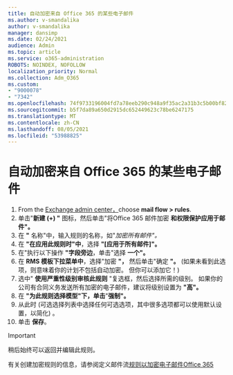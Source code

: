 ```yaml
---
title: 自动加密来自 Office 365 的某些电子邮件
ms.author: v-smandalika
author: v-smandalika
manager: dansimp
ms.date: 02/24/2021
audience: Admin
ms.topic: article
ms.service: o365-administration
ROBOTS: NOINDEX, NOFOLLOW
localization_priority: Normal
ms.collection: Adm_O365
ms.custom:
- "9000078"
- "7342"
ms.openlocfilehash: 74f9733196004fd7a78eeb290c948a9f35ac2a31b3c5b00bf82e44081aac8637
ms.sourcegitcommit: b5f7da89a650d2915dc652449623c78be6247175
ms.translationtype: MT
ms.contentlocale: zh-CN
ms.lasthandoff: 08/05/2021
ms.locfileid: "53988825"
---
```

# <a name="automatically-encrypt-certain-email-messages-from-office-365"></a>自动加密来自 Office 365 的某些电子邮件

1. From the [Exchange admin center，](https://outlook.office365.com/ecp/)choose **mail flow > rules**. 
2. 单击"**新建 (+) "** 图标，然后单击"将Office 365 邮件加密 **和权限保护应用于邮件"。**
3. 在 **"** 名称"中，输入规则的名称，如"*加密所有邮件"。*
4. 在 **"在应用此规则时"中**，选择 **"[应用于所有邮件]"。** 
5. 在"执行以下操作 **"字段旁边**，单击"选择 **一个"。** 
6. 在 **RMS 模板下拉菜单中**，选择"加密 **"，** 然后单击"确定 **"。**  (如果未看到此选项，则意味着你的计划不包括自动加密。 但你可以添加它！) 
7. 选中" **使用严重性级别审核此规则** "复选框，然后选择所需的级别。 如果你的公司有合同义务发送所有加密的电子邮件，建议将级别设置为 **"高"。**
8. 在 **"为此规则选择模型"下，单击**"**强制"。** 
9. 从此时 (可选选择列表中选择任何可选选项，其中很多选项都可以使用默认设置，以简化) 。
10. 单击 **保存**。

> [!IMPORTANT]
> 稍后始终可以返回并编辑此规则。

有关创建加密规则的信息，请参阅定义邮件流[规则以加密电子邮件Office 365](https://docs.microsoft.com/microsoft-365/compliance/define-mail-flow-rules-to-encrypt-email)

